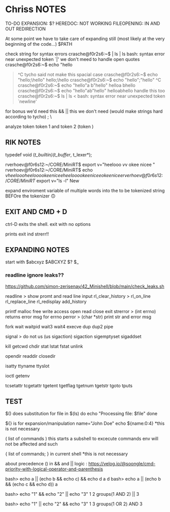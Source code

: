 # Chriss NOTES #

TO-DO
EXPANSION: $?
HEREDOC: NOT WORKING
FILEOPENING: IN AND OUT REDIRECTION

























At some point we have to take care of expanding still (most likely at the very beginning of the code...)
 $PATH

check string for syntax errors
 crasche@f0r2s6:~$ | ls | ls
 bash: syntax error near unexpected token `|'
we don't meed to handle open quotes
 crasche@f0r2s6:~$ echo "hello
 > ^C
tycho said not make this spacial case
 crasche@f0r2s6:~$ echo "hello;\hello"
 hello;\hello
 crasche@f0r2s6:~$ echo "hello";\"hello"
 > ^C
 crasche@f0r2s6:~$ echo "hello"a b"hello"
 helloa bhello
 crasche@f0r2s6:~$ echo "hello"ab"hello"
 helloabhello
handle this too
 crasche@f0r2s6:~$ ls | ls <
 bash: syntax error near unexpected token `newline'

for bonus we'd need this
 && ||
this we don't need (would make strings hard according to tycho)
 ; \

analyze token
 token 1 and token 2 (token )

## RIK NOTES ##

typedef void    (*t_builtin)(t_buffer*, t_lexer*);

rverhoev@f0r6s12:~/CORE/MiniRT$ export v="heelooo  $v$v okee nicee "
rverhoev@f0r6s12:~/CORE/MiniRT$ echo $v
heelooo heelooo okee nicee heelooo okee nicee okee nicee
rverhoev@f0r6s12:~/CORE/MiniRT$ export v="ls -l"
New

expand enviroment variable of multiple words into the to be tokenized string BEFOre the tokenizer :upside_down_face:

## EXIT AND CMD + D ##

ctrl-D exits the shell.
exit with no options

prints exit ind strerr!!

## EXPANDING NOTES ##

start with
$abcxyz
$ABCXYZ
$?
$_

### readline ignore leaks?? ##

<https://github.com/simon-zerisenay/42_Minishell/blob/main/check_leaks.sh>

readline   > show promt and read line input
rl_clear_history >
rl_on_line
rl_replace_line
rl_redisplay
add_history

printf
malloc
free
write
access
open
read
close
exit
strerror   > (int errno) returns error msg for errno
perror    > (char *str) print str and error msg

fork
wait
waitpid
wait3
wait4
execve
dup
dup2
pipe

signal    > do not us (us sigaction)
sigaction
sigemptyset
sigaddset

kill
getcwd
chdir
stat
lstat
fstat
unlink

opendir
readdir
closedir

isatty
ttyname
ttyslot

ioctl
getenv

tcsetattr
tcgetattr
tgetent
tgetflag
tgetnum
tgetstr
tgoto
tputs

## TEST ##


$() does substitution
for file in $(ls)
do
 echo "Processing file: $file"
done

${} is for expansion/manipulation
name="John Doe"
echo ${name:0:4}
*this is not necessary

(  list of commands  )
this starts a subshell to excecute commands
env will not be affected and such

{ list of commands; }
in current shell
*this is not necessary

about precedence () in && and || logic :
https://velog.io/@soongle/cmd-priority-with-logical-operator-and-parenthesis

bash> echo a || (echo b && echo c) && echo d
a
d
bash> echo a || (echo b && (echo c && echo d))
a


bash> echo "1" && echo "2" || echo "3"
1
2
groups(1 AND 2) || 3

bash> echo "1" || echo "2" && echo "3"
1
3
groups(1 OR 2) AND 3


